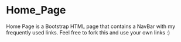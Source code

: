 # Home_Page
Home Page is a Bootstrap HTML page that contains a NavBar with my frequently used links.
Feel free to fork this and use your own links :)
